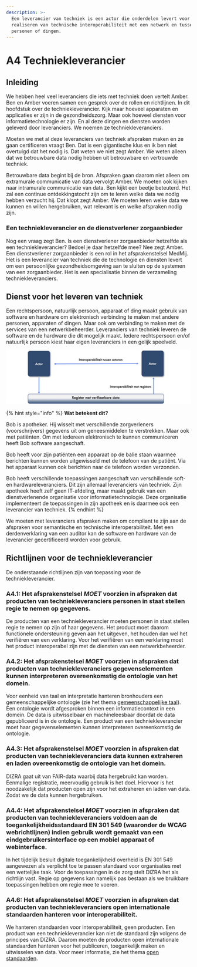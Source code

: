 ```yaml
---
description: >-
  Een leverancier van techniek is een actor die onderdelen levert voor het
  realiseren van technische interoperabiliteit met een netwerk en tussen
  personen of dingen.
---
```


# A4 Techniekleverancier

## Inleiding

We hebben heel veel leveranciers die iets met techniek doen vertelt Amber. Ben en Amber voeren samen een gesprek over de rollen en richtlijnen. In dit hoofdstuk over de techniekleverancier. Kijk maar hoeveel apparaten en applicaties er zijn in de gezondheidszorg. Maar ook hoeveel diensten voor informatietechnologie er zijn. En al deze dingen en diensten worden geleverd door leveranciers. We noemen ze techniekleveranciers. 

Moeten we met al deze leveranciers van techniek afspraken maken en ze gaan certificeren vraagt Ben. Dat is een gigantische klus en ik ben niet overtuigd dat het nodig is. Dat weten we niet zegt Amber. We weten alleen dat we betrouwbare data nodig hebben uit betrouwbare en vertrouwde techniek. 

Betrouwbare data begint bij de bron. Afspraken gaan daarom niet alleen om extramurale communicatie van data vervolgt Amber. We moeten ook kijken naar intramurale communicatie van data. Ben kijkt een beetje beteuterd. Het zal een continue ontdekkingstocht zijn om te leren welke data we nodig hebben verzucht hij. Dat klopt zegt Amber. We moeten leren welke data we kunnen en willen hergebruiken, wat relevant is en welke afspraken nodig zijn. 

### Een techniekleverancier en de dienstverlener zorgaanbieder

Nog een vraag zegt Ben. Is een dienstverlener zorgaanbieder hetzelfde als een techniekleverancier? Bedoel je daar hetzelfde mee? Nee zegt Amber. Een dienstverlener zorgaanbieder is een rol in het afsprakenstelsel MedMij. Het is een leverancier van techniek die de technologie en diensten levert om een persoonlijke gezondheidsomgeving aan te sluiten op de systemen van een zorgaanbieder. Het is een specialisatie binnen de verzameling techniekleveranciers.

## Dienst voor het leveren van techniek

Een rechtspersoon, natuurlijk persoon, apparaat of ding maakt gebruik van software en hardware om elektronisch verbinding te maken met andere personen, apparaten of dingen. Maar ook om verbinding te maken met de services van een netwerkbeheerder. Leveranciers van techniek leveren de software en de hardware die dit mogelijk maakt. Iedere rechtspersoon en/of natuurlijk persoon kiest haar eigen leveranciers in een gelijk speelveld.

![Figuur 1: Technische interoperabiliteit tussen actoren en registers](../.gitbook/assets/interoperabiliteit.jpg)

{% hint style="info" %}
**Wat betekent dit?**

Bob is apotheker. Hij wisselt met verschillende zorgverleners \(voorschrijvers\) gegevens uit om geneesmiddelen te verstrekken. Maar ook met patiënten. Om met iedereen elektronisch te kunnen communiceren heeft Bob software aangeschaft.

Bob heeft voor zijn patiënten een apparaat op de balie staan waarmee berichten kunnen worden uitgewisseld met de telefoon van de patiënt. Via het apparaat kunnen ook berichten naar de telefoon worden verzonden.

Bob heeft verschillende toepassingen aangeschaft van verschillende soft- en hardwareleveranciers. Dit zijn allemaal leveranciers van techniek. Zijn apotheek heeft zelf geen IT-afdeling, maar maakt gebruik van een dienstverlenende organisatie voor informatietechnologie. Deze organisatie implementeert de toepassingen in zijn apotheek en is daarmee ook een leverancier van techniek.
{% endhint %}

We moeten met leveranciers afspraken maken om compliant te zijn aan de afspraken voor semantische en technische interoperabiliteit. Met een derdenverklaring van een auditor kan de software en hardware van de leverancier gecertificeerd worden voor gebruik.

## Richtlijnen voor de techniekleverancier

De onderstaande richtlijnen zijn van toepassing voor de techniekleverancier.

### A4.1: Het afsprakenstelsel _MOET_ voorzien in afspraken dat producten van techniekleveranciers personen in staat stellen regie te nemen op gegevens.

De producten van een techniekleverancier moeten personen in staat stellen regie te nemen op zijn of haar gegevens. Het product moet daarom functionele ondersteuning geven aan het uitgeven, het houden dan wel het verifiëren van een verklaring. Voor het verifiëren van een verklaring moet het product interoperabel zijn met de diensten van een netwerkbeheerder. 

### A4.2: Het afsprakenstelsel _MOET_ voorzien in afspraken dat producten van techniekleveranciers gegevenselementen kunnen interpreteren overeenkomstig de ontologie van het domein.

Voor eenheid van taal en interpretatie hanteren bronhouders een gemeenschappelijke ontologie \(zie het thema [gemeenschappelijke taal](../thema/gemeenschappelijke-taal.md)\). Een ontologie wordt afgesproken binnen een informatiecontext in een domein. De data is uitwisselbaar en machineleesbaar doordat de data gepubliceerd is in de ontologie. Een product van een techniekleverancier moet haar gegevenselementen kunnen interpreteren overeenkomstig de ontologie.

### A4.3: Het afsprakenstelsel _MOET_ voorzien in afspraken dat producten van techniekleveranciers data kunnen extraheren en laden overeenkomstig de ontologie van het domein. 

DIZRA gaat uit van FAIR-data waarbij data hergebruikt kan worden. Eenmalige registratie, meervoudig gebruik is het doel. Hiervoor is het noodzakelijk dat producten open zijn voor het extraheren en laden van data. Zodat we de data kunnen hergebruiken.

### A4.4: Het afsprakenstelsel _MOET_ voorzien in afspraken dat producten van techniekleveranciers voldoen aan de toegankelijkheidsstandaard EN 301 549 \(waaronder de WCAG webrichtlijnen\) indien gebruik wordt gemaakt van een eindgebruikersinterface op een mobiel apparaat of webinterface.

In het tijdelijk besluit digitale toegankelijkheid overheid is EN 301 549 aangewezen als verplicht toe te passen standaard voor organisaties met een wettelijke taak. Voor de toepassingen in de zorg stelt DIZRA het als richtlijn vast. Regie op gegevens kan namelijk pas bestaan als we bruikbare toepassingen hebben om regie mee te voeren.

### A4.6: Het afsprakenstelsel _MOET_ voorzien in afspraken dat producten van techniekleveranciers open internationale standaarden hanteren voor interoperabiliteit.

We hanteren standaarden voor interoperabiliteit, geen producten. Een product van een techniekleverancier kan niet de standaard zijn volgens de principes van DIZRA. Daarom moeten de producten open internationale standaarden hanteren voor het publiceren, toegankelijk maken en uitwisselen van data. Voor meer informatie, zie het thema [open standaarden](../thema/open-standaarden.md).

